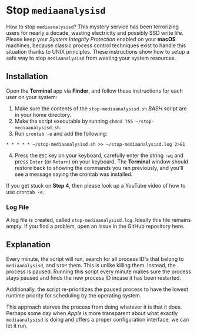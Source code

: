 # Stop `mediaanalysisd`
How to stop `mediaanalysisd`?  This mystery service has been terrorizing users for nearly a decade, wasting electricity and possibly SSD write life.  Please keep your *System Integrity Protection* enabled on your **macOS** machines, because classic process control techniques exist to handle this situation thanks to UNIX principles.  These instructions show how to setup a safe way to stop `mediaanalysisd` from wasting your system resources.

## Installation
Open the **Terminal** app via **Finder**, and follow these instructions for each user on your system:

1. Make sure the contents of the `stop-mediaanalysisd.sh` *BASH* script are in your home directory.
2. Make the script executable by running `chmod 755 ~/stop-mediaanalysisd.sh`.
3. Run `crontab -e` and add the following: 
```
* * * * * ~/stop-mediaanalysisd.sh >> ~/stop-mediaanalysisd.log 2>&1
```

4. Press the `ESC` key on your keyboard, carefully enter the string `:wq` and press `Enter` (or `Return`) on your keyboard.  The **Terminal** window should restore back to showing the commands you ran previously, and you'll see a message saying the crontab was installed.

If you get stuck on **Step 4**, then please look up a YouTube video of how to use `crontab -e`.

### Log File
A log file is created, called `stop-mediaanalysisd.log`.  Ideally this file remains empty.  If you find a problem, open an Issue in the GitHub repository here.

## Explanation
Every minute, the script will run, search for all process ID's that belong to `mediaanalysisd`, and `STOP` them.  This is unlike killing them.  Instead, the process is paused.  Running this script every minute makes sure the process stays paused and finds the new process ID incase it has been restarted.

Additionally, the script re-prioritizes the paused process to have the lowest runtime priority for scheduling by the operating system.

This approach starves the process from doing whatever it is that it does.  Perhaps some day when *Apple* is more transparent about what exactly `mediaanalysisd` is doing and offers a proper configuration interface, we can let it run.

